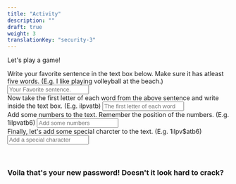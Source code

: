 ```yaml
---
title: "Activity"
description: ""
draft: true
weight: 3
translationKey: "security-3"
---
```





Let's play a game!



<form accept-charset="UTF-8" action="https://formkeep.com/f/exampletoken" method="POST">
  <input type="hidden" name="utf8" value="✓">
  Write your favorite sentence in the text box below. Make sure it has atleast five words. (E.g. I like playing volleyball at the beach.)
  <input type="email"  name="email" placeholder="Your Favorite sentence.">
</br>
   Now take the first letter of each word from the above sentence and write inside the text box. (E.g. ilpvatb)
  <input type="text" name="name" placeholder="The first letter of each word">
</br>
   Add some numbers to the text. Remember the position of the numbers. (E.g. 1ilpvatb6)
  <input type="tel" name="phone" placeholder="Add some numbers">
</br>
  Finally, let's add some special charcter to the text. (E.g. 1ilpv$atb6)
  <input type="tel" name="phone" placeholder="Add a special character">

</br> <!--<button type="submit">Submit</button>-->
</form>


### Voila that's your new password! Doesn't it look hard to crack?


<!---Open your favorite internet browser (such as Edge, Firefox, Google Chrome, Internet Explorer), and go to https://aka.ms/oranges. Your screen should look like this:

![Cannot load image](img/adafruit.png?classes=border,shadow)

### Defining the Variables 
Today we are going to be using oranges to tell our Adafruit when to make noise. The first thing we need to do is give the computer a name for each orange and where to look for what they are saying. We do the first part by defining a variable. Click on the section that says VARIABLES, it is salmon colored and 7th from the top. Then define a variable by clicking on Make a Variable and giving it a name. Do this twice, here we define ours as analog1 and analog2 but you can call them whatever you want.

![Cannot load image](img/1.png?classes=border,shadow)
![Cannot load image](img/2.png?classes=border,shadow)
![Cannot load image](img/3.png?classes=border,shadow)

### Interpreting out Inputs
Now that we have a name that our computer knows for our oranges, we must let our Adafruit know how to understand them. There are two kinds of inputs, digital and analog. Light switches and power buttons are examples of digital inputs. They are either on or off, 1’s or 0’s. Analog inputs are like a light dimmer or a volume button. They have more options for values. Our oranges are going to be analog inputs and how much we are touching or squeezing them will change the value they report to the Adafruit.

Click again on the Variables section. This time you should see a few more options now that we’ve defined our two variables. Drag one of the “set ___ to __” blocks into the green “forever” block in our workspace. Using the white down arrow, change the first blank to “analog1”.

![Cannot load image](img/4.png?classes=border,shadow)

Next, click on the down arrow by ADVANCED then click on PINS. Look for the “analog read pin __” block, it will be third from the top, and insert it where the 0 is on our “set analog1 to 0” block is. To insert it into that slot, drag it so that it’s hovering over the zero, check that the 0 is highlighted in yellow, then let go of the mouse (or touchpad). You should see the block extend to accommodate the block. If you don’t see this, try again.

![Cannot load image](img/5.png?classes=border,shadow)
![Cannot load image](img/6.png?classes=border,shadow)

Once you’ve done that, your workspace should look like the above picture. Repeat this process again but this time use the white down arrows to select analog2 and A2. See below to verify you’ve done this correctly.
![Cannot load image](img/7.png?classes=border,shadow)

### Creating our Loops
Now that our computer knows what to call our oranges, and how to understand what they are saying, let’s create a loop that will check for when we are holding our orange. Click on the LOGIC section and drag the “If ____ then” block out to put it under your variable blocks.

![Cannot load image](img/8.png?classes=border,shadow)

Let’s go back to the volume knob example to understand the comparison we are going to be making in our loop. Every person has a sweet spot for how loud they like to listen to their music to be able to enjoy it the most. This sweet spot is also true for our oranges. They’ll tell the computer a number when they’re just sitting there and a `lower number` when we touch them. The trick is to find the spot in between so that we only make noise when we want to. 

To set this up, go to the LOGIC section again and grab the hexagonal “ __ < __ “ block that’s second under the Comparison subsection. Place that on top of the “true” in the “if __ then” block. Make sure you see the yellow highlight before dropping it there. Check the picture below to verify your workspace.

![Cannot load image](img/9.png?classes=border,shadow)

Now let’s put in what we are comparing. Go back to the VARIABLES section, pull out analog1, and put it in the first slot. Then click on the second slot and type 40. This 40 should be a good sweet spot for most people. If at the end, your orange is making noise without you touching it, you can come back to this step and make the number bigger. If your orange isn’t making noise when you touch it, you can come back and make the number bigger. For now, let’s just leave it at 40.

![Cannot load image](img/10.png?classes=border,shadow)

Now we can pick out our music! Click on the MUSIC section and drag the second block ”play _____ until done” into our If-Then block. Feel free to click on that down arrow and select your own sounds. 

![Cannot load image](img/11.png?classes=border,shadow)

Now we want to repeat these last few steps for analog2. Once you do this, your workspace will look like the picture below (but with your music options).

![Cannot load image](img/12.png?classes=border,shadow)

### Added Fun With Lights (Time Permitting)
The Adafruit chip has a lot of lights on it! They’re super fun to play with so let’s add a bit of color to our sounds so we can both see and hear the difference when we touch our oranges. Click on the LIGHT section and drag the “Set all Pixels to ___” block into our two If-Then chunks. You’ll want to drop them in right before we play a sound. You can click on the color portion to change which color you want to display.

![Cannot load image](img/13.png?classes=border,shadow) -->